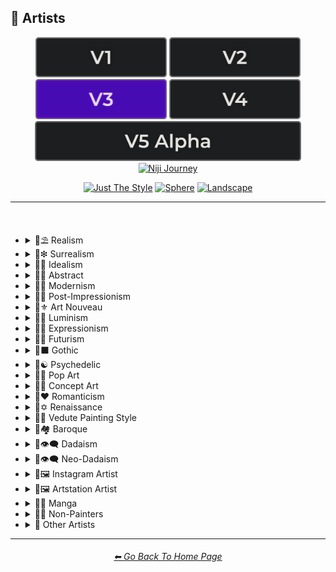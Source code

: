 <h2>📔 Artists</h2>

<div align="center">

[<img src="/Images/Repo_Parts/Buttons/Version_Buttons/button_version_V1_inactive.webp?raw=true" alt="MidJourney V1" height="64" />](/Pages/MJ_V1/Style_Pages/Sphere/Artists.md)
[<img src="/Images/Repo_Parts/Buttons/Version_Buttons/button_version_V2_inactive.webp?raw=true" alt="MidJourney V2" height="64" />](/Pages/MJ_V2/Style_Pages/Sphere/Artists.md)
[<img src="/Images/Repo_Parts/Buttons/Version_Buttons/button_version_V3_active.webp?raw=true" alt="MidJourney V3" height="64" />](/Pages/MJ_V3/Style_Pages/Just_The_Style/Artists.md)
[<img src="/Images/Repo_Parts/Buttons/Version_Buttons/button_version_V4_inactive.webp?raw=true" alt="MidJourney V4" height="64" />](/Pages/MJ_V4/Style_Pages/Just_The_Style/Artists.md)
<br>
[<img src="/Images/Repo_Parts/Buttons/Version_Buttons/button_version_V5_Alpha_inactive_half.webp?raw=true" alt="MidJourney V5" height="64" />](/Pages/MJ_V5/Style_Pages/Just_The_Style/Artists.md)
[<img src="/Images/Repo_Parts/Buttons/Version_Buttons/button_version_niji_inactive_half.webp?raw=true" alt="Niji Journey" height="64" />](/Pages/Niji_Journey/Niji_V4/Style_Pages/Artists.md)

[<img src="/Images/Repo_Parts/Buttons/Image_Type_Buttons/button_just_the_style_active.webp?raw=true" alt="Just The Style" width="140.5" />](/Pages/MJ_V3/Style_Pages/Just_The_Style/Artists.md)
[<img src="/Images/Repo_Parts/Buttons/Image_Type_Buttons/button_sphere_inactive.webp?raw=true" alt="Sphere" width="140.5" />](/Pages/MJ_V3/Style_Pages/Sphere/Artists.md)
[<img src="/Images/Repo_Parts/Buttons/Image_Type_Buttons/button_landscape_inactive.webp?raw=true" alt="Landscape" width="140.5" />](/Pages/MJ_V3/Style_Pages/Landscape/Artists.md)

</div>

<hr>
<br>

- <details><summary>📔⛱ Realism</summary><p><div align="center">

	| Painting By Ivan Shishkin | Painting By Zdzislaw Beksinski |
	| :-: | :-: |
	| <img src="/Images/MJ_V3/MidJourney_Styles/Artists/Painting_By_Ivan_Shishkin.webp?raw=true" width="256" /> | <img src="/Images/MJ_V3/MidJourney_Styles/Artists/Painting_By_Zdzislaw_Beksinski.webp?raw=true" width="256" /> |
	
	<br>
	
	| Art by James Gurney | Painting By Claude Lorrain | Painting By Edward Hopper |
	| :-: | :-: | :-: |
	| <img src="/Images/MJ_V3/MidJourney_Styles/Wave_10/Art_by_James_Gurney.webp?raw=true" width="256" /> | <img src="/Images/MJ_V3/MidJourney_Styles/Artists/Painting_By_Claude_Lorrain.webp?raw=true" width="256" /> | <img src="/Images/MJ_V3/MidJourney_Styles/Artists/Painting_By_Edward_Hopper.webp?raw=true" width="256" /> |

	<br>
	
	| Painted By Adolph Menzel | Painted By Alexei Savrasov | Painted By Andrew Wyeth |
	| :-: | :-: | :-: |
	| <img src="/Images/MJ_V3/MidJourney_Styles/Artists/Painted_By_Adolph_Menzel.webp?raw=true" width="256" /> | <img src="/Images/MJ_V3/MidJourney_Styles/Artists/Painted_By_Alexei_Savrasov.webp?raw=true" width="256" /> | <img src="/Images/MJ_V3/MidJourney_Styles/Artists/Painted_By_Andrew_Wyeth.webp?raw=true" width="256" /> |

	<br>

	| Painting By Vilhelm Hammershoi |
	| :-: |
	| <img src="/Images/MJ_V3/MidJourney_Styles/Artists/Painting_By_Vilhelm_Hammershoi.webp?raw=true" width="256" /> |

  </div></p></details>


- <details><summary>📔❇ Surrealism</summary><p><div align="center">

	| Painting By Salvador Dali | Painting By Pablo Picasso | Painted By Andre Masson |
	| :-: | :-: | :-: |
	| <img src="/Images/MJ_V3/MidJourney_Styles/Artists/Painting_By_Salvador_Dali.webp?raw=true" width="256" /> | <img src="/Images/MJ_V3/MidJourney_Styles/Artists/Painting_By_Pablo_Picasso.webp?raw=true" width="256" /> | <img src="/Images/MJ_V3/MidJourney_Styles/Artists/Painted_By_Andre_Masson.webp?raw=true" width="256" /> |
	
	<br>
	
	| Painting By Max Ernst | Painting By Rene Magritte |
	| :-: | :-: |
	| <img src="/Images/MJ_V3/MidJourney_Styles/Artists/Painting_By_Max_Ernst.webp?raw=true" width="256" /> | <img src="/Images/MJ_V3/MidJourney_Styles/Artists/Painting_By_Rene_Magritte.webp?raw=true" width="256" /> |

	<br>

	| Art By Jim Burns | Art by Vincent Di Fate |
	| :-: | :-: |
	| <img src="/Images/MJ_V3/MidJourney_Styles/Wave_10/Art_By_Jim_Burns.webp?raw=true" width="256" /> | <img src="/Images/MJ_V3/MidJourney_Styles/Wave_10/Art_by_Vincent_Di_Fate.webp?raw=true" width="256" /> |

  </div></p></details>
  

- <details><summary>📔🔆 Idealism</summary><p><div align="center">

	| Painting By Jean Delville |
	| :-: |
	| <img src="/Images/MJ_V3/MidJourney_Styles/Artists/Painting_By_Jean_Delville.webp?raw=true" width="256" /> |

  </div></p></details>


- <details><summary>📔💮 Abstract</summary><p><div align="center">

	| Painting By Wassily Kandinsky | Painting By Marcia Santore |
	| :-: | :-: |
	| <img src="/Images/MJ_V3/MidJourney_Styles/Artists/Painting_By_Wassily_Kandinsky.webp?raw=true" width="256" /> | <img src="/Images/MJ_V3/MidJourney_Styles/Artists/Painting_By_Marcia_Santore.webp?raw=true" width="256" /> |

  </div></p></details>


- <details><summary>📔🧬 Modernism</summary><p><div align="center">

	| Painting By Kandinksey | Painting by Paul Cezane |
	| :-: | :-: |
	| <img src="/Images/MJ_V3/MidJourney_Styles/Wave_10/Painting_By_Kandinksey.webp?raw=true" width="256" /> | <img src="/Images/MJ_V3/MidJourney_Styles/Wave_10/Painting_by_Paul_Cezane.webp?raw=true" width="256" /> |

	<br>

	| Painted By Lawrence Pelton | Painted By Amanda Sage |
    | :-: | :-: |
    | <img src="/Images/MJ_V3/MidJourney_Styles/Artists/Painted_By_Lawrence_Pelton.webp?raw=true" width="256" /> | <img src="/Images/MJ_V3/MidJourney_Styles/Artists/Painted_By_Amanda_Sage.webp?raw=true" width="256" /> |

	<br>

    | Painted By Amedeo Modigliani | Art by Henry Moore |
    | :-: | :-: |
    | <img src="/Images/MJ_V3/MidJourney_Styles/Artists/Painted_By_Amedeo_Modigliani.webp?raw=true" width="256" /> | <img src="/Images/MJ_V3/MidJourney_Styles/Wave_10/Art_by_Henry_Moore.webp?raw=true" width="256" /> |

  </div></p></details>


- <details><summary>📔➿ Post-Impressionism</summary><p><div align="center">

	| Painting By Van Gogh |
	| :-: |
	| <img src="/Images/MJ_V3/MidJourney_Styles/Artists/Painting_By_Van_Gogh.webp?raw=true" width="256" /> |

  </div></p></details>


- <details><summary>📔⚜ Art Nouveau</summary><p><div align="center">

	| Painting By Wes Anderson | Painted By Alphonso Mucha | <br>Art By Gustav Klimt<p><div align="center"><i><h6>Added By <a href="https://github.com/brianrhea">Brian Rhea</a></h6></i></p> |
	| :-: | :-: | :-: |
	| <img src="/Images/MJ_V3/MidJourney_Styles/Artists/Painting_By_Wes_Anderson.webp?raw=true" width="256" /> | <img src="/Images/MJ_V3/MidJourney_Styles/Artists/Painted_By_Alphonso_Mucha.webp?raw=true" width="256" /> | <img src="/Images/MJ_V3/MidJourney_Styles/Artists/Art_By_Gustav_Klimt.webp?raw=true" width="256" /> |

  </div></p></details>


- <details><summary>📔🌄 Luminism</summary><p><div align="center">

	| Painting By Albert Bierstadt | Painting By Thomas Kinkade |
	| :-: | :-: |
	| <img src="/Images/MJ_V3/MidJourney_Styles/Artists/Painting_By_Albert_Bierstadt.webp?raw=true" width="256" /> | <img src="/Images/MJ_V3/MidJourney_Styles/Artists/Painting_By_Thomas_Kinkade.webp?raw=true" width="256" /> |

  </div></p></details>


- <details><summary>📔🦋 Expressionism</summary><p><div align="center">

    | Painted By Affadi | Painted By Alexej Von Jawlensky | Painted By Alice Neel |
    | :-: | :-: | :-: |
    | <img src="/Images/MJ_V3/MidJourney_Styles/Artists/Painted_By_Affadi.webp?raw=true" width="256" /> | <img src="/Images/MJ_V3/MidJourney_Styles/Artists/Painted_By_Alexej_Von_Jawlensky.webp?raw=true" width="256" /> | <img src="/Images/MJ_V3/MidJourney_Styles/Artists/Painted_By_Alice_Neel.webp?raw=true" width="256" /> |

    <br>

    | Painted By Alyssa Monks | Painted By Alfred Kubin |
    | :-: | :-: |
    | <img src="/Images/MJ_V3/MidJourney_Styles/Artists/Painted_By_Alyssa_Monks.webp?raw=true" width="256" /> | <img src="/Images/MJ_V3/MidJourney_Styles/Artists/Painted_By_Alfred_Kubin.webp?raw=true" width="256" /> |

  </div></p></details>


- <details><summary>📔🔳 Futurism</summary><p><div align="center">

	| Painting By David Alabo |
	| :-: |
	| <img src="/Images/MJ_V3/MidJourney_Styles/Artists/Painting_By_David_Alabo.webp?raw=true" width="256" /> |

  </div></p></details>


- <details><summary>📔⬛ Gothic</summary><p><div align="center">

	| Painted By Anne Stokes | Painting By Gerald Brom |
	| :-: | :-: |
	| <img src="/Images/MJ_V3/MidJourney_Styles/Artists/Painted_By_Anne_Stokes.webp?raw=true" width="256" /> | <img src="/Images/MJ_V3/MidJourney_Styles/Artists/Painting_By_Gerald_Brom.webp?raw=true" width="256" /> |

	<br>

	| Painting By Grant Wood | Painted By Albrecht Durer |
	| :-: | :-: |
	| <img src="/Images/MJ_V3/MidJourney_Styles/Artists/Painting_By_Grant_Wood.webp?raw=true" width="256" /> | <img src="/Images/MJ_V3/MidJourney_Styles/Artists/Painted_By_Albrecht_Durer.webp?raw=true" width="256" /> |

  </div></p></details>


- <details><summary>📔☯ Psychedelic</summary><p><div align="center">

	| Painting By Alex Grey | Painting By Dan Mumford |
	| :-: | :-: |
	| <img src="/Images/MJ_V3/MidJourney_Styles/Artists/Painting_By_Alex_Grey.webp?raw=true" width="256" /> | <img src="/Images/MJ_V3/MidJourney_Styles/Artists/Painting_By_Dan_Mumford.webp?raw=true" width="256" /> |

  </div></p></details>


- <details><summary>📔🔴 Pop Art</summary><p><div align="center">

	| Painted By Andy Warhol | Painting By David Hockney |
	| :-: | :-: |
	| <img src="/Images/MJ_V3/MidJourney_Styles/Artists/Painted_by_Andy_Warhol.webp?raw=true" width="256" /> | <img src="/Images/MJ_V3/MidJourney_Styles/Artists/Painting_By_David_Hockney.webp?raw=true" width="256" /> |

  </div></p></details>


- <details><summary>📔🧿 Concept Art</summary><p><div align="center">

	| Painting By Marc Simonetti | Painted By Alan Lee |
	| :-: | :-: |
	| <img src="/Images/MJ_V3/MidJourney_Styles/Artists/Painting_By_Marc_Simonetti.webp?raw=true" width="256" /> | <img src="/Images/MJ_V3/MidJourney_Styles/Artists/Painted_By_Alan_Lee.webp?raw=true" width="256" /> |

  </div></p></details>


- <details><summary>📔❤ Romanticism</summary><p><div align="center">

	| Painting By John Constable |
	| :-: |
	| <img src="/Images/MJ_V3/MidJourney_Styles/Artists/Painting_By_John_Constable.webp?raw=true" width="256" /> |

  </div></p></details>


- <details><summary>📔✡️ Renaissance</summary><p><div align="center">

	| Painted By Leonardo Da Vinci | Painted By Da Vinci |
	| :-: | :-: |
	| <img src="/Images/MJ_V3/MidJourney_Styles/Wave_11/Painted_By_Leonardo_Da_Vinci.webp?raw=true" width="256" /> | <img src="/Images/MJ_V3/MidJourney_Styles/Wave_11/Painted_By_Da_Vinci.webp?raw=true" width="256" /> |
	
	<br>

	| Painting By Hieronymus Bosch |
	| :-: |
	| <img src="/Images/MJ_V3/MidJourney_Styles/Artists/Painting_By_Hieronymus_Bosch.webp?raw=true" width="256" /> |

  </div></p></details>


- <details><summary>📔🌇 Vedute Painting Style</summary><p><div align="center">

	| Painting By Canaletto |
	| :-: |
	| <img src="/Images/MJ_V3/MidJourney_Styles/Artists/Painting_By_Canaletto.webp?raw=true" width="256" /> |

  </div></p></details>


- <details><summary>📔🏘 Baroque</summary><p><div align="center">

	| Painted By Annibale Carracci | Painted By Anthony Van Dyck |
    | :-: | :-: |
    | <img src="/Images/MJ_V3/MidJourney_Styles/Artists/Painted_By_Annibale_Carracci.webp?raw=true" width="256" /> | <img src="/Images/MJ_V3/MidJourney_Styles/Artists/Painted_By_Anthony_Van_Dyck.webp?raw=true" width="256" /> |

  </div></p></details>


- <details><summary>📔👁‍🗨 Dadaism</summary><p><div align="center">

	| Painting By Robert Rauschenberg | Art By Man Ray |
	| :-: | :-: |
	| <img src="/Images/MJ_V3/MidJourney_Styles/Artists/Painting_By_Robert_Rauschenberg.webp?raw=true" width="256" /> | <img src="/Images/MJ_V3/MidJourney_Styles/Artists/Art_By_Man_Ray.webp?raw=true" width="256" /> |
	
	<br>
	
	| Painting By Morton Livingston Schamberg | Art By Marcel Duchamp |
	| :-: | :-: |
	| <img src="/Images/MJ_V3/MidJourney_Styles/Artists/Painting_By_Morton_Livingston_Schamberg.webp?raw=true" width="256" /> | <img src="/Images/MJ_V3/MidJourney_Styles/Artists/Art_By_Marcel_Duchamp.webp?raw=true" width="256" /> |
	
	<br>
	
	| Art By Suzanne Duchamp | Painting By Francis Picabia |
	| :-: | :-: |
	| <img src="/Images/MJ_V3/MidJourney_Styles/Artists/Art_By_Suzanne_Duchamp.webp?raw=true" width="256" /> | <img src="/Images/MJ_V3/MidJourney_Styles/Artists/Painting_By_Francis_Picabia.webp?raw=true" width="256" /> |
	
	<br>
	
	| Art By Georges Ribemont-Dessaignes | Painting By Juliette Roche |
	| :-: | :-: |
	| <img src="/Images/MJ_V3/MidJourney_Styles/Artists/Art_By_Georges_Ribemont-Dessaignes.webp?raw=true" width="256" /> | <img src="/Images/MJ_V3/MidJourney_Styles/Artists/Painting_By_Juliette_Roche.webp?raw=true" width="256" /> |

	<br>

	| Art By Max Ernst | Art By Wilhelm Fick |
	| :-: | :-: |
	| <img src="/Images/MJ_V3/MidJourney_Styles/Artists/Art_By_Max_Ernst.webp?raw=true" width="256" /> | <img src="/Images/MJ_V3/MidJourney_Styles/Artists/Art_By_Wilhelm_Fick.webp?raw=true" width="256" /> |
	
	<br>

	| Art By George Grosz | Art By Hannah Hoch |
	| :-: | :-: |
	| <img src="/Images/MJ_V3/MidJourney_Styles/Artists/Art_By_George_Grosz.webp?raw=true" width="256" /> | <img src="/Images/MJ_V3/MidJourney_Styles/Artists/Art_By_Hannah_Hoch.webp?raw=true" width="256" /> |
	
	<br>

	| Art By Kurt Schwitters | Painting By Julius Evola |
	| :-: | :-: |
	| <img src="/Images/MJ_V3/MidJourney_Styles/Artists/Art_By_Kurt_Schwitters.webp?raw=true" width="256" /> | <img src="/Images/MJ_V3/MidJourney_Styles/Artists/Painting_By_Julius_Evola.webp?raw=true" width="256" /> |
	
	<br>

	| Painting By Serge Charchoune | Art By Ilia Zdanevich |
	| :-: | :-: |
	| <img src="/Images/MJ_V3/MidJourney_Styles/Artists/Painting_By_Serge_Charchoune.webp?raw=true" width="256" /> | <img src="/Images/MJ_V3/MidJourney_Styles/Artists/Art_By_Ilia_Zdanevich.webp?raw=true" width="256" /> |
	
	<br>

	| Painting By Jean Crotti | Art By Sophie Taeuber-Arp |
	| :-: | :-: |
	| <img src="/Images/MJ_V3/MidJourney_Styles/Artists/Painting_By_Jean_Crotti.webp?raw=true" width="256" /> | <img src="/Images/MJ_V3/MidJourney_Styles/Artists/Art_By_Sophie_Taeuber-Arp.webp?raw=true" width="256" /> |

  </div></p></details>


- <details><summary>📔👁‍🗨 Neo-Dadaism</summary><p><div align="center">
	
	| Art By Genpei Akasegawa | Painting By Josip Demirovic Devj |
	| :-: | :-: |
	| <img src="/Images/MJ_V3/MidJourney_Styles/Artists/Art_By_Genpei_Akasegawa.webp?raw=true" width="256" /> | <img src="/Images/MJ_V3/MidJourney_Styles/Artists/Painting_By_Josip_Demirovic_Devj.webp?raw=true" width="256" /> |
	
	<br>
	
	| Painting By Jim Dine | Art By Arthur Kopcke |
	| :-: | :-: |
	| <img src="/Images/MJ_V3/MidJourney_Styles/Artists/Painting_By_Jim_Dine.webp?raw=true" width="256" /> | <img src="/Images/MJ_V3/MidJourney_Styles/Artists/Art_By_Arthur_Kopcke.webp?raw=true" width="256" /> |
	
	<br>
	
	| Art By George Maciunas | Art By Valery Oisteanu |
	| :-: | :-: |
	| <img src="/Images/MJ_V3/MidJourney_Styles/Artists/Art_By_George_Maciunas.webp?raw=true" width="256" /> | <img src="/Images/MJ_V3/MidJourney_Styles/Artists/Art_By_Valery_Oisteanu.webp?raw=true" width="256" /> |

	<br>
	
	| Painting By Ushio Shinohara | Art By Jean Tinguely |
	| :-: | :-: |
	| <img src="/Images/MJ_V3/MidJourney_Styles/Artists/Painting_By_Ushio_Shinohara.webp?raw=true" width="256" /> | <img src="/Images/MJ_V3/MidJourney_Styles/Artists/Art_By_Jean_Tinguely.webp?raw=true" width="256" /> |
	
	<br>
	
	| Art By Masunobu Yoshimura |
	| :-: |
	| <img src="/Images/MJ_V3/MidJourney_Styles/Artists/Art_By_Masunobu_Yoshimura.webp?raw=true" width="256" /> |

  </div></p></details>


- <details><summary>📔🖼 Instagram Artist</summary><p><div align="center">
	
	| Uon.visuals | Art By Uon.visuals |
	| :-: | :-: |
	| <img src="/Images/MJ_V3/MidJourney_Styles/Artists/Uon.visuals.webp?raw=true" width="256" /> | <img src="/Images/MJ_V3/MidJourney_Styles/Artists/Art_By_Uon.visuals.webp?raw=true" width="256" /> |
	
	<br>

	| Art By Seth McMahon |
	| :-: |
	| <img src="/Images/MJ_V3/MidJourney_Styles/Wave_10/Art_By_Seth_McMahon.webp?raw=true" width="256" /> |

	<br>
	
	| Artofethan | Art By Artofethan |
	| :-: | :-: |
	| <img src="/Images/MJ_V3/MidJourney_Styles/Artists/Artofethan.webp?raw=true" width="256" /> | <img src="/Images/MJ_V3/MidJourney_Styles/Artists/Art_By_Artofethan.webp?raw=true" width="256" /> |

	<br>
	
	| Painting By Peter Mohrbacher |
	| :-: |
	| <img src="/Images/MJ_V3/MidJourney_Styles/Artists/Painting_By_Peter_Mohrbacher.webp?raw=true" width="256" /> |

	<br>

	| Painting By Boris Groh |
	| :-: |
	| <img src="/Images/MJ_V3/MidJourney_Styles/Wave_10/Painting_By_Boris_Groh.webp?raw=true" width="256" /> |

  </div></p></details>


- <details><summary>📔🖼 Artstation Artist</summary><p><div align="center">

    | Painted By Annton Fadeev | Painted By Alena Aenami |
    | :-: | :-: |
    | <img src="/Images/MJ_V3/MidJourney_Styles/Artists/Painted_By_Annton_Fadeev.webp?raw=true" width="256" /> | <img src="/Images/MJ_V3/MidJourney_Styles/Artists/Painted_By_Alena_Aenami.webp?raw=true" width="256" /> |

	<br>

    | Painted By Andreas Rocha | Painted By Aleksi Briclot |
    | :-: | :-: |
    | <img src="/Images/MJ_V3/MidJourney_Styles/Artists/Painted_By_Andreas_Rocha.webp?raw=true" width="256" /> | <img src="/Images/MJ_V3/MidJourney_Styles/Artists/Painted_By_Aleksi_Briclot.webp?raw=true" width="256" /> |

	<br>

	| Painting By Ivan Stan |
	| :-: |
	| <img src="/Images/MJ_V3/MidJourney_Styles/Wave_10/Painting_By_Ivan_Stan.webp?raw=true" width="256" /> |

  </div></p></details>


- <details><summary>📔🈯 Manga</summary><p><div align="center">

	| Painting By Junji Ito |
	| :-: |
	| <img src="/Images/MJ_V3/MidJourney_Styles/Artists/Painting_By_Junji_Ito.webp?raw=true" width="256" /> |

	<br>

	| Painted By Akihiko Yoshida | Painted By Anton Pieck |
	| :-: | :-: |
	| <img src="/Images/MJ_V3/MidJourney_Styles/Artists/Painted_By_Akihiko_Yoshida.webp?raw=true" width="256" /> | <img src="/Images/MJ_V3/MidJourney_Styles/Artists/Painted_By_Anton_Pieck.webp?raw=true" width="256" /> |

	<br>

	| Painted By Angus McKie | Painted By Akira Toriyama | Painted By Al Williamson |
	| :-: | :-: | :-: |
	| <img src="/Images/MJ_V3/MidJourney_Styles/Artists/Painted_By_Angus_McKie.webp?raw=true" width="256" /> | <img src="/Images/MJ_V3/MidJourney_Styles/Artists/Painted_By_Akira_Toriyama.webp?raw=true" width="256" /> | <img src="/Images/MJ_V3/MidJourney_Styles/Artists/Painted_By_Al_Williamson.webp?raw=true" width="256" /> |

	<br>

	| Art by Ilya Kuvshinov |
	| :-: |
	| <img src="/Images/MJ_V3/MidJourney_Styles/Wave_10/Art_by_Ilya_Kuvshinov.webp?raw=true" width="256" /> |

  </div></p></details>


- <details><summary>📔🗿 Non-Painters</summary><p>

    - <details><summary>📔🗿 Sculptors</summary><p><div align="center">

        | Art By Alberto Giacometti | Art By Alexander Milne Calder |
        | :-: | :-: |
        | <img src="/Images/MJ_V3/MidJourney_Styles/Artists/Art_By_Alberto_Giacometti.webp?raw=true" width="256" /> | <img src="/Images/MJ_V3/MidJourney_Styles/Artists/Art_By_Alexander_Milne_Calder.webp?raw=true" width="256" /> |

      </div></p></details>

    - <details><summary>📔📷 Photographers</summary><p><div align="center">

        | Art By Anne Geddes | <br>Art By Joel-Peter Witkin<p><div align="center"><i><h6>Added By <a href="https://github.com/fleshcrucifix">fleshcrucifix</a></h6></i></p> |
        | :-: | :-: |
        | <img src="/Images/MJ_V3/MidJourney_Styles/Artists/Art_By_Anne_Geddes.webp?raw=true" width="256" /> | <img src="/Images/MJ_V3/MidJourney_Styles/Artists/Art_by_Joel-Peter_Witkin.webp?raw=true" width="256" /> |

      </div></p></details>

    - <details><summary>📔✍ Writers</summary><p><div align="center">

        | Art By Anne McCaffrey |
        | :-: |
        | <img src="/Images/MJ_V3/MidJourney_Styles/Artists/Art_By_Anne_McCaffrey.webp?raw=true" width="256" /> |

      </div></p></details>

  </p></details>


- <details><summary>📔 Other Artists</summary><p><div align="center">

	| Painting By Bob Ross | Art By M.C. Escher |
	| :-: | :-: |
	| <img src="/Images/MJ_V3/MidJourney_Styles/Artists/Painting_By_Bob_Ross.webp?raw=true" width="256" /> | <img src="/Images/MJ_V3/MidJourney_Styles/Artists/Art_By_M.C._Escher.webp?raw=true" width="256" /> |
	
	<br>
	
	| Painting By Boris Smirnoff | Painted By Anton Otto |
	| :-: | :-: |
	| <img src="/Images/MJ_V3/MidJourney_Styles/Artists/Painting_By_Boris_Smirnoff.webp?raw=true" width="256" /> | <img src="/Images/MJ_V3/MidJourney_Styles/Artists/Painted_By_Anton_Otto.webp?raw=true" width="256" /> |

	<br>

	| Painted By Alexander Jansson | Painted By Ansel Adams |
    | :-: | :-: |
    | <img src="/Images/MJ_V3/MidJourney_Styles/Artists/Painted_By_Alexander_Jansson.webp?raw=true" width="256" /> | <img src="/Images/MJ_V3/MidJourney_Styles/Artists/Painted_By_Ansel_Adams.webp?raw=true" width="256" /> |

	<br>

	| Art By Ray Harryhausen | Art By H.R. Giger |
	| :-: | :-: |
	| <img src="/Images/MJ_V3/MidJourney_Styles/Wave_10/Art_By_Ray_Harryhausen.webp?raw=true" width="256" /> | <img src="/Images/MJ_V3/MidJourney_Styles/Wave_10/Art_By_H.R._Giger.webp?raw=true" width="256" /> |
	
	<br>
	
	| Painting By Raja Ravi Varma |
	| :-: |
	| <img src="/Images/MJ_V3/MidJourney_Styles/Wave_10/Painting_By_Raja_Ravi_Varma.webp?raw=true" width="256" /> |
	
	<br>

	| Painted By Anna Dittmann | Painting By Hugh Ferriss | Painted By Alexandre Cabanel |
	| :-: | :-: | :-: |
	| <img src="/Images/MJ_V3/MidJourney_Styles/Artists/Painted_By_Anna_Dittmann.webp?raw=true" width="256" /> | <img src="/Images/MJ_V3/MidJourney_Styles/Artists/Painting_By_Hugh_Ferriss.webp?raw=true" width="256" /> | <img src="/Images/MJ_V3/MidJourney_Styles/Artists/Painted_By_Alexandre_Cabanel.webp?raw=true" width="256" /> |

	<br>
	
	| Painting By John Howe | Painted By Squidward Tentacles |
	| :-: | :-: |
	| <img src="/Images/MJ_V3/MidJourney_Styles/Artists/Painting_By_John_Howe.webp?raw=true" width="256" /> | <img src="/Images/MJ_V3/MidJourney_Styles/Artists/Painted_By_Squidward_Tentacles.webp?raw=true" width="256" /> |

  </div></p></details>

<hr><!--------------->
<div align="center">
<h6><a href="/README.md">⬅ Go Back To Home Page</a></h6>
</div>

